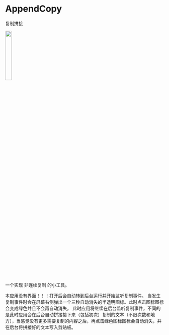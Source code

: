 # AppendCopy
复制拼接

<img src="https://github.com/xiaofei-dev/AppendCopy/blob/master/app/src/main/res/drawable/ic_launcher.png" width="20%" height="20%">

一个实现 非连续复制 的小工具。

本应用没有界面！！！打开后会自动转到后台运行并开始监听复制事件。
当发生复制事件时会在屏幕右侧弹出一个三秒自动消失的半透明图标。此时点击图标图标会变成绿色并且不会再自动消失，
此时应用将继续在后台监听复制事件，不同的是此时应用会在后台自动拼接接下来（包括初次）复制的文本（不限次数和地方），当感觉没有更多需要复制的内容之后，再点击绿色图标图标会自动消失，并在后台将拼接好的文本写入剪贴板。
